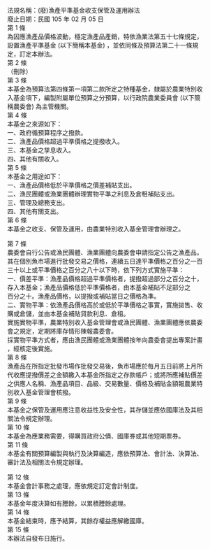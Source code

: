 法規名稱：(廢)漁產平準基金收支保管及運用辦法  
廢止日期：民國 105 年 02 月 05 日  
第 1 條  
為因應漁產品價格波動，穩定漁產品產銷，特依漁業法第五十七條規定，  
設置漁產平準基金 (以下簡稱本基金) ，並依同條及預算法第二十一條規  
定，訂定本辦法。  
第 2 條  
（刪除）  
第 3 條  
本基金為預算法第四條第一項第二款所定之特種基金，隸屬於農業特別收  
入基金項下，編製附屬單位預算之分預算，以行政院農業委員會 (以下簡  
稱農委會) 為主管機關。  
第 4 條  
本基金之來源如下：  
一、政府循預算程序之撥款。  
二、漁產品價格超過平準價格之提撥收入。  
三、本基金之孳息收入。  
四、其他有關收入。  
第 5 條  
本基金之用途如下：  
一、漁產品價格低於平準價格之價差補貼支出。  
二、漁民團體或漁業團體辦理實物平準之利息及倉租補貼支出。  
三、管理及總務支出。  
四、其他有關支出。  
第 6 條  
本基金之收支、保管及運用，由農業特別收入基金管理會辦理之。  


第 7 條  
農委會自行公告或漁民團體、漁業團體向農委會申請指定公告之漁產品，  
其在個別魚市場進行批發交易之價格，連續五日達平準價格之百分之一百  
三十以上或平準價格之百分之八十以下時，依下列方式實施平準：  
一、價差平準：漁產品價格超過平準價格者，提撥超過部分之百分之十，  
存入本基金；漁產品價格低於平準價格者，由本基金補貼不足部分之  
百分之十。漁產品價格，以提撥或補貼當日之價格為準。  
二、實物平準：依漁產品價格高於或低於平準價格之事實，實施拋售、收  
購或倉儲，並由本基金補貼貸款利息、倉租。  
實施實物平準，農業特別收入基金管理會或漁民團體、漁業團體應依農委  
會之規定，定期將庫存情形陳報農委會。  
採實物平準方式者，應由漁民團體或漁業團體按年向農委會提出專案計畫  
，經核定後實施。  
第 8 條  
漁產品在所指定批發市場作批發交易後，魚市場應於每月五日前將上月所  
代收應提撥價差之金額繳入本基金所指定之存款帳戶；或將所應補貼價差  
之供應人名稱、漁產品項目、品級、交易數量、價格及補貼金額報農業特  
別收入基金管理會核撥。  
第 9 條  
本基金之保管及運用應注意收益性及安全性，其存儲並應依國庫法及其相  
關法令規定辦理。  
第 10 條  
本基金為應業務需要，得購買政府公債、國庫券或其他短期票券。  
第 11 條  
本基金有關預算編製與執行及決算編造，應依預算法、會計法、決算法、  
審計法及相關法令規定辦理。  


第 12 條  
本基金會計事務之處理，應依規定訂定會計制度。  
第 13 條  
本基金年度決算如有謄餘，以累積謄餘處理。  
第 14 條  
本基金結束時，應予結算，其餘存權益應解繳國庫。  
第 15 條  
本辦法自發布日施行。  


